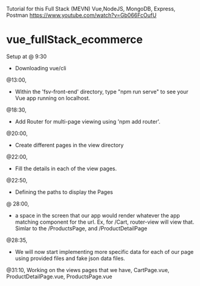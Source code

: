 Tutorial for this Full Stack (MEVN) Vue,NodeJS, MongoDB, Express, Postman https://www.youtube.com/watch?v=Gb066FcOufU

# vue_fullStack_ecommerce

Setup at @ 9:30

- Downloading vue/cli

@13:00,

- Within the 'fsv-front-end' directory, type "npm run serve" to see your Vue app running on localhost.

@18:30,

- Add Router for multi-page viewing using 'npm add router'.

@20:00,

- Create different pages in the view directory

@22:00,

- Fill the details in each of the view pages.

@22:50,

- Defining the paths to display the Pages

@ 28:00,

- <router-view> a space in the screen that our app would render whatever the app matching component for the url. Ex, for /Cart, router-view will view that. Simlar to the /ProductsPage, and /ProductDetailPage

@28:35,

- We will now start implementing more specific data for each of our page using provided files and fake json data files.

@31:10, Working on the views pages that we have, CartPage.vue, ProductDetailPage.vue, ProductsPage.vue
